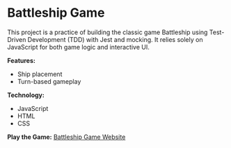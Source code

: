 # Battleship Game

This project is a practice of building the classic game Battleship using Test-Driven Development (TDD) with Jest and mocking. It relies solely on JavaScript for both game logic and interactive UI.

**Features:**

- Ship placement
- Turn-based gameplay

**Technology:**

- JavaScript
- HTML
- CSS

**Play the Game:** [Battleship Game Website](https://dearnoodle.github.io/odin-battleship/dist/)
